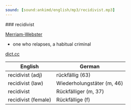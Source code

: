 ```yaml
---
sound: [sound:ankimd/english/mp3/recidivist.mp3]
---
```


\### recidivist

[Merriam-Webster](https://www.merriam-webster.com/dictionary/recidivist)

- one who relapses, a habitual criminal

[dict.cc](https://www.dict.cc/recidivist)

| English        | German       |
| -------------- | ------------ |
| recidivist (adj) | rückfällig (63) |
| recidivist (law) | Wiederholungstäter (m, 46) |
| recidivist | Rückfälliger (m, 37) |
| recidivist (female) | Rückfällige (f) |
